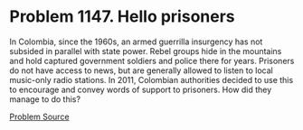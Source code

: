 # Problem 1147. Hello prisoners

In Colombia, since the 1960s, an armed guerrilla insurgency has not subsided in parallel with state power. Rebel groups hide in the mountains and hold captured government soldiers and police there for years. Prisoners do not have access to news, but are generally allowed to listen to local music-only radio stations. In 2011, Colombian authorities decided to use this to encourage and convey words of support to prisoners. How did they manage to do this?

[Problem Source](https://www.trizland.ru/tasks/5598/)